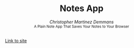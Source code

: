 <div align="center">
    <h1>Notes App</h1>
    <i>Christopher Martinez Demmans</i>
</div>

<div align="center">
    <sub>A Plain Note App That Saves Your Notes to Your Browser</sub>
    <br />
<br />
</div>

[Link to site](https://christopher-dsa.github.io/notesapp/)
